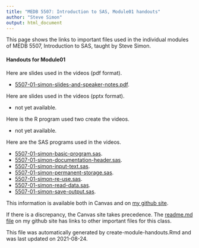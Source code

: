 ```yaml
---
title: "MEDB 5507: Introduction to SAS, Module01 handouts"
author: "Steve Simon"
output: html_document
---
```


<!--This file was first created on 2021-08-24.-->

This page shows the links to important files used in the individual modules of MEDB 5507, Introduction to SAS, taught by Steve Simon. 

#### Handouts for Module01

<!--resources-slides-1-->


Here are slides used in the videos (pdf format).

+ [5507-01-simon-slides-and-speaker-notes.pdf][slides-and-speaker-notes.pdf].

Here are slides used in the videos (pptx format).

+   not yet available.

Here is the R program used two create the videos.

+   not yet available.

Here are the SAS programs used in the videos.

+ [5507-01-simon-basic-program.sas][basic-program.sas].
+ [5507-01-simon-documentation-header.sas][documentation-header.sas].
+ [5507-01-simon-input-text.sas][input-text.sas].
+ [5507-01-simon-permanent-storage.sas][permanent-storage.sas].
+ [5507-01-simon-re-use.sas][re-use.sas].
+ [5507-01-simon-read-data.sas][read-data.sas].
+ [5507-01-simon-save-output.sas][save-output.sas].

This information is available both in Canvas and on [my github site][thisf].

If there is a discrepancy, the Canvas site takes precedence. The [readme.md file][mygit] on my github site has links to other important files for this class.

This file was automatically generated by create-module-handouts.Rmd and was last updated on 2021-08-24.

<!---my git--->
[thisf]: https://github.com/pmean/introduction-to-sas/blob/master/modules/5507-01-handouts.md
[mygit]: https://github.com/pmean/introduction-to-sas/blob/master/README.md



<!---pdf_v--->
[slides-and-speaker-notes.pdf]: https://github.com/pmean/introduction-to-sas/blob/master/results/5507-01-simon-slides-and-speaker-notes.pdf

<!---ppt_v--->
<!---No links for this section--->

<!---rmd_v--->
<!---No links for this section--->

<!---sas_v--->
[basic-program.sas]: https://github.com/pmean/introduction-to-sas/blob/master/src/5507-01-simon-basic-program.sas
[documentation-header.sas]: https://github.com/pmean/introduction-to-sas/blob/master/src/5507-01-simon-documentation-header.sas
[input-text.sas]: https://github.com/pmean/introduction-to-sas/blob/master/src/5507-01-simon-input-text.sas
[permanent-storage.sas]: https://github.com/pmean/introduction-to-sas/blob/master/src/5507-01-simon-permanent-storage.sas
[re-use.sas]: https://github.com/pmean/introduction-to-sas/blob/master/src/5507-01-simon-re-use.sas
[read-data.sas]: https://github.com/pmean/introduction-to-sas/blob/master/src/5507-01-simon-read-data.sas
[save-output.sas]: https://github.com/pmean/introduction-to-sas/blob/master/src/5507-01-simon-save-output.sas


